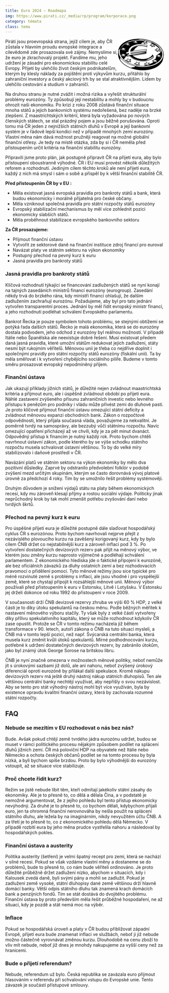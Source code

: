 ```yaml
---
title: Euro 2024 – Roadmapa
img: https://www.pirati.cz/_media/rp/program/korporace.png
category: témata
class: tema
---
```


<img style="float: right;" alt="euromince" src="/assets/img/program/finance/euromince.png">
Piráti jsou proevropská strana, jejíž cílem je, aby ČR zůstala v hlavním proudu evropské integrace a cílevědomě zde prosazovala své zájmy. Nemyslíme si, že euro je zkrachovalý projekt. Fandíme mu, jeho udržení je zásadní pro ekonomickou stabilitu celé Evropy. Přijetí by ulehčilo život českým podnikatelům, kterým by klesly náklady za pojištění proti výkyvům kurzu, přitáhlo by zahraniční investory a český akciový trh by se stal atraktivnějším. Lidem by ulehčilo cestování a studium v zahraničí.

Na druhou stranu je nutné zvážit i možná rizika a vyřešit strukturální problémy eurozóny. Ty způsobují její nestabilitu a mohly by v budoucnu ohrozit naši ekonomiku. Po krizi z roku 2008 zůstává finanční situace mnoha států a jejich bankovních systému nedořešená, bez naděje na brzké zlepšení. Z maastrichtských kritérií, která byla vyžadována po nových členských státech, se stal prázdný pojem a jsou běžně porušována. Oproti tomu má ČR jeden z nejnižších státních dluhů v Evropě a její bankovní systém je v řádově lepší kondici než v případě mnohých zemí eurozóny. Vlastní měna nám dává možnost pružněji reagovat na možné globální finanční otřesy. Je tedy na místě otázka, zda by si i ČR neměla před přistoupením určit kritéria na finanční stabilitu eurozóny.

Připravili jsme proto plán, jak postupně připravit ČR na přijetí eura, aby bylo přistoupení oboustranně výhodné. ČR i EU musí provést několik důležitých reforem a rozhodnutí. Jediným cílem těchto kroků ale není přijetí eura, každý z nich má smysl i sám o sobě a přispěl by k větší finanční stabilitě ČR.

**Před přistoupením ČR by v EU :**
- Měla existovat jasná evropská pravidla pro bankroty států a bank, která budou ekonomicky i morálně přijatelná pro české občany.
- Měla vzniknout společná pravidla pro státní rozpočty států eurozóny
- Evropský stabilizační mechanismus by měl více zohlednit pozici ekonomicky slabších států.
- Měla proběhnout stabilizace evropského bankovního sektoru

**Za ČR prosazujeme:**
- Přijmout finanční ústavu
- Vytvořit ze sektorové daně na finanční instituce zdroj financí pro euroval
- Navázat platy ve státním sektoru na výkon ekonomiky
- Postupný přechod na pevný kurz k euru
- Jasná pravidla pro bankroty států

### Jasná pravidla pro bankroty států

Klíčová rozhodnutí týkající se financování zadlužených států se nyní konají na tajných zasedáních ministrů financí eurozóny (eurogroup). Zasedání někdy trvá do brzkého rána, kdy ministři financí ohlašují, že dalším zadlužením zachraňují eurozónu. Požadujeme, aby byl pro tato jednání vytvořen transparentní proces. Jednání by měl řídit evropský ministr financí, a jeho rozhodnutí podléhat schválení Evropského parlamentu.

Bankrot Řecka je pouze symbolem tohoto problému, se stejnými obtížemi se potýká řada dalších států. Řecko je malá ekonomika, která se do eurozóny dostala podvodem, jeho odchod z eurozóny byl reálnou možností. V případě Itálie nebo Španělska ale neexistuje dobré řešení. Musí existovat předem daná jasná pravidla, které umožní státům redukovat jejich zadlužení, státy nesmí být rukojmím věřitelů. Měnovou unii je třeba co nejdříve doplnit i společnými pravidly pro státní rozpočty států eurozóny (fiskální unií). Ta by měla směřovat i k vytvoření chybějícího sociálního pilíře. Budeme v tomto směru prosazovat evropský nepodmíněný příjem.

### Finanční ústava

Jak ukazují příklady jižních států, je důležité nejen zvládnout maastrichtská kritéria a přijmout euro, ale i úspěšně zvládnout období po přijetí eura. Náhlé zastavení zvýšeného přísunu zahraničních investic nebo levného přístupu k penězům pro podniky i vládu může přivést zemi do dluhové pasti. Je proto klíčové přijmout finanční ústavu omezující státní deficity a zvládnout měnovou expanzi obchodních bank. Zákon o rozpočtové odpovědnosti, který přijala současná vláda, považujeme za nekvalitní. Je poměrně tvrdý na samosprávy, ale bezzubý vůči státnímu rozpočtu. Navíc omezující opatření přicházejí až ve chvíli, kdy je za pět minut dvanáct. Odpovědný přístup k financím je nutný každý rok. Proto bychom chtěli navrhnout ústavní zákon, podle kterého by se výše schodku státního rozpočtu musela schvalovat ústavní většinou. To by do velké míry stabilizovalo i daňové prostředí v ČR.

Navázání platů ve státním sektoru na výkon ekonomiky by mělo dva pozitivní důsledky. Zaprvé by odstranilo předvolební folklór v podobě zvýšení mezd určitým skupinám, kterým se často dorovnává vývoj platové úrovně za předchozí 4 roky. Tím by se umožnilo řešit problémy systémověji.

Druhým důvodem je snížení výdajů státu na platy během ekonomických recesí, kdy mu zároveň klesají příjmy a rostou sociální výdaje. Politicky jinak neprůchodný krok by tak mohl zmenšit potřebu zvyšování daní nebo tvrdých škrtů.

### Přechod na pevný kurz k euru

Pro úspěšné přijetí eura je důležité postupně dále slaďovat hospodářský cyklus ČR s eurozónou. Proto bychom navrhovali nejprve přejít z nezávislého plovoucího kurzu na zavěšený korigovaný kurz, kdy by bylo cílem ČNB držet co nejstabilnější kurz a zároveň inflaci pod 3 %. Po vytvoření dostatečných devizových rezerv pak přijít na měnový výbor, ve kterém  jsou změny kurzu naprosto výjimečné a podléhají schválení parlamentem. Z ekonomického hlediska jde o faktické připojení k eurozóně, ale bez oficiálních závazků za dluhy ostatních zemí a bez rozhodovacích pravomocí o přidělení pomoci. Tyto měnové režimy  jsou sice typické pro méně rozvinuté země s problémy s inflací, ale jsou vhodné i pro vyspělejší země, které se chystají připojit k rozsáhlejší měnové unii. Měnový výbor používali před přistoupením k euru v Estonsku, Litvě i Lotyšsku. V Estonsku jej drželi dokonce od roku 1992 do přistoupení v roce 2009.

V současnosti drží ČNB devizové rezervy zhruba ve výši 60 % HDP, z velké části je to díky  útoku spekulantů na českou měnu. Podle běžných měřítek k nastavení měnového výboru stačily. Ty však byly z velké části vytvořeny díky přílivu spekulativního kapitálu, který se může rozhodnout kdykoliv ČR zase opustit. Protože se ČR v tomto režimu nacházela již během transformace v 90. letech, autoři zákona o ČNB na tuto situaci mysleli, a ČNB má v tomto lepší pozici, než např. Švýcarská centrální banka, která musela kurz změnit kvůli útoků spekulantů. Mírné podhodnocování kurzu, potřebné k udržení dostatečných devizových rezerv, by zabránilo útokům, jako byl známý útok George Sorose na britskou libru.

ČNB je nyní značně omezena v možnostech měnové politiky, neboť nemůže jít s úrokovými sazbami již dolů, ale ani nahoru, neboť zvýšený úrokový diferenciál oproti eurozóně by přilákal další spekulace. Kromě nákupu devizových rezerv má ještě druhý nástroj nákup státních dluhopisů. Ten ale většinou centrální banky nechtějí využívat, aby nepřišly o svou nezávislost. Aby se tento pro stát výhodný nástroj mohl být více využíván, byla by existence opravdu kvalitní finanční ústavy, která by zachovala rozumné státní rozpočty.

## FAQ

### Nebude se mezitím v EU rozhodovat o nás bez nás?

Bude. Avšak pokud chtějí země tvrdého jádra eurozónu udržet, budou se muset v rámci politického procesu nějakým způsobem podílet na splácení dluhů jižních zemí. ČR má poloviční HDP na obyvatele než Itálie nebo Německo a ochota českých občanů podílet se na tomto procesu by byla nízká, a byli bychom spíše brzdou. Proto by bylo výhodnější do eurozóny vstoupit, až se situace více stabilizuje.

### Proč chcete řídit kurz?

Režim se jistě nebude líbit těm, kteří odmítají jakékoliv státní zásahy do ekonomiky. Ale je to přesně to, co dělá a dělala Čína, a v podstatě je nemožné argumentovat, že z jejího pohledu byl tento přístup ekonomicky nevýhodný. Za druhé je to přesně to, co bychom dělali, kdybychom přijali euro, jen ta ohromná finanční nerovnováha by nešla použít na splácení státního dluhu, ale ležela by na imaginárním, nikdy nevyužitém účtu ČNB. A za třetí je to přesně to, co z ekonomického pohledu dělá Německo. V případě rozbití eura by jeho měna prudce vystřelila nahoru a následoval by hospodářských pokles.

### Finanční ústava a austerity

Politika austerity (šetření) je velmi špatný recept pro zemi, která se nachází v silné recesi. Pokud se však vzdáme vlastní měny a dostaneme se do problémů, bude to přesně to, co nám bude věřiteli ordinováno. Je proto důležité průběžně držet zadlužení nízko, abychom v situacích, kdy i Kalousek zvedá daně, byli svými pány a mohli se zadlužit. Pokud je zadlužení země vysoké, státní dluhopisy dané země většinou drží hlavně domácí banky. Větší odpis státního dluhu tak znamená krach domácích bank a penzijních fondů. Tím se stát dostává do dvojitého problému. Finanční ústava by proto především měla řešit průběžné hospodaření, ne až situaci, kdy je pozdě a stát nemá moc na výběr.

### Inflace

Pokud se hospodářská úroveň a platy v ČR budou přibližovat západní Evropě, přijetí eura bude znamenat inflaci ve službách, neboť ji již nebude možno částečně vyrovnávat změnou kurzu. Dlouhodobě na cenu zboží to vliv mít nebude, neboť již dnes je mnohdy nakupujeme za vyšší ceny než za hranicemi.

### Bude o přijetí referendum?

Nebude, referendum už bylo. Česká republika se zavázala euro přijmout hlasováním v referendu při schvalování vstupu do Evropské unie. Tento závazek je součástí přístupové smlouvy.
